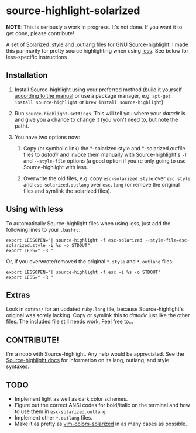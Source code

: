 source-highlight-solarized
==========================

**NOTE:** This is seriously a work in progress. It's not done. If you want it
to get done, please contribute!

A set of Solarized .style and .outlang files for [GNU Source-highlight][1]. I
made this parimarily for pretty source highlighting when using [less][2]. See
below for less-specific instructions

[1]: http://www.gnu.org/software/src-highlite/
[2]: http://en.wikipedia.org/wiki/Less_(Unix)

Installation
------------
1.  Install Source-highlight using your preferred method (build it yourself
    [according to the manual][3] or use a package manager, e.g. `apt-get
    install source-highlight` or `brew install source-highlight`)

2.  Run `source-highlight-settings`. This will tell you where your *datadir* is
    and give you a chance to change it (you won't need to, but note the path).

3.  You have two options now:
    1.  Copy (or symbolic link) the \*-solarized.style and \*-solarized.outfile
        files to *datadir* and invoke them manually with Source-highlight's `-f`
        and `--style-file` options (a good option if you're only going to use
        Source-highlight with less.
  
    2.  Overwrite the old files, e.g. copy `esc-solarized.style` over
        `esc.style` and `esc-solarized.outlang` over `esc.lang` (or remove the
        original files and symlink the solarized files).

[3]: http://www.gnu.org/software/src-highlite/source-highlight.html#Installation

Using with less
---------------
To automatically Source-highlight files when using less, just add the following
lines to your `.bashrc`:

    export LESSOPEN="| source-highlight -f esc-solarized --style-file=esc-solarized.style -i %s -o STDOUT"
    export LESS=" -R "

Or, if you overwrote/removed the original `*.style` and `*.outlang` files:

    export LESSOPEN="| source-highlight -f esc -i %s -o STDOUT"
    export LESS=" -R "

Extras
------
Look in `extras/` for an updated `ruby.lang` file, because Source-highlight's
original was sorely lacking. Copy or symlink this to *datadir* just like the
other files. The included file still needs work. Feel free to...


CONTRIBUTE!
-----------
I'm a noob with Source-highlight. Any help would be appreciated. See the
[Source-highlight docs][4] for information on its lang, outlang, and
style syntaxes.

[4]: http://www.gnu.org/software/src-highlite/source-highlight.html


TODO
----
* Implement light as well as dark color schemes.
* Figure out the correct ANSI codes for bold/italic on the terminal and how to
  use them in `esc-solarized.outlang`.
* Implement other `*.outlang` files.
* Make it as pretty as [vim-colors-solarized][5] in as many cases as possible.

[5]: https://github.com/altercation/vim-colors-solarized

